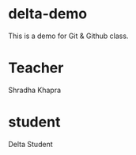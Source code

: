 # delta-demo
This is a demo for Git &amp; Github class.

# Teacher
Shradha Khapra

# student
Delta Student


